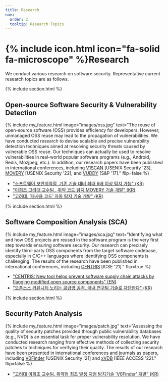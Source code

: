 ```yaml
---
title: Research
nav:
  order: 2
  tooltip: Research Topics
---
```


# {% include icon.html icon="fa-solid fa-microscope" %}Research

We conduct various research on software security. Representative current research topics are as follows.

{% include section.html %}

## Open-source Software Security & Vulnerability Detection

{%
  include my_feature.html
  image="images/oss.jpg"
  text="The reuse of open-source software (OSS) provides efficiency for developers. However, unmanaged OSS reuse may lead to the propagation of vulnerabilities. We have conducted research to devise scalable and precise vulnerability detection techniques aimed at resolving security threats caused by vulnerable OSS reuse. Our techniques can actually be used to resolve vulnerabilities in real-world popular software programs (e.g., Android, Redis, Mozjpeg, etc.). In addition, our research papers have been published in international conferences, including [V1SCAN](/ssp/assets/papers/SECURITY23.pdf) [USENIX Security '23], [MOVERY](/ssp/assets/papers/SECURITY22.pdf) [USENIX Security '22], and [VUDDY](/ssp/assets/papers/SNP17.pdf) [S&P '17]."
  flip=false
%}

- ["소프트웨어 보안취약점, 기존 기술 대비 최대 6배 이상 탐지 가능" (KR)](https://www.korea.ac.kr/user/boardList.do?boardId=474633&command=albumView&page=1&boardSeq=493539&id=university_060108000000)
- ["이희조 고려대 교수팀 , 취약 코드 탐지 MOVERY 기술 개발" (KR)](https://n.news.naver.com/mnews/article/030/0003046842?sid=105)
- ["고려대, ‘재사용 코드’ 자동 탐지 기술 개발" (KR)](http://www.veritas-a.com/news/articleView.html?idxno=83064)


{% include section.html %}

## Software Composition Analysis (SCA)

{%
  include my_feature.html
  image="images/sca.jpg"
  text="Identifying what and how OSS projects are reused in the software program is the very first step towards ensuring software security. Our research can precisely identify third-party OSS components from the target software codebase, especially in C/C++ languages where identifying OSS components is challenging. The results of the research have been published in international conferences, including [CENTRIS](/ssp/assets/papers/ICSE21.pdf) [ICSE '21]."
  flip=true
%}

- ["CENTRIS: New tool helps prevent software supply chain attacks by flagging modified open source components" (EN)](https://portswigger.net/daily-swig/centris-new-tool-helps-prevent-software-supply-chain-attacks-by-flagging-modified-open-source-components)
- ["오픈소스 커뮤니티 노리는 공급망 공격, 국내 연구팀 기술로 차단한다" (KR)](https://www.boannews.com/media/view.asp?idx=95883)




{% include section.html %}

## Security Patch Analysis

{%
  include my_feature.html
  image="images/patch.jpg"
  text="Assessing the quality of security patches provided through public vulnerability databases (e.g., NVD) is an essential task for proper vulnerability resolution. We have conducted research ranging from effective methods of collecting security patches to techniques for verifying their quality. The results of our research have been presented in international conferences and journals as papers, including [V0Finder](/ssp/assets/papers/SECURITY21.pdf) [USENIX Security '21] and [xVDB](/ssp/assets/papers/ACCESS22_xvdb.pdf) [IEEE ACCESS '22]."
  flip=false
%}

- ["고려대 이희조 교수팀, 취약점 최초 발생 지점 탐지기술 'V0Finder' 개발" (KR)](https://www.boannews.com/media/view.asp?idx=100545)
